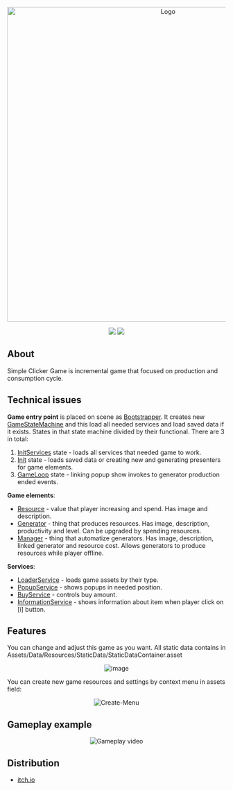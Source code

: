 <p align="center">
      <img src="https://i.ibb.co/9wQjwjP/Logo.png" alt="Logo" width="726" border="0">
</p>
<p align="center">
      <img src="https://img.shields.io/badge/Engine-Unity%202021.3.3f1-green">
      <img src="https://img.shields.io/badge/Game%20version-0.3-blue">
</p>

## About

Simple Clicker Game is incremental game that focused on production and consumption cycle.

## Technical issues

<b>Game entry point</b> is placed on scene as [Bootstrapper](https://github.com/fzfking/SimpleClickerGame/blob/main/Assets/Sources/GameLoop/Bootstrapper.cs"). It creates new [GameStateMachine](https://github.com/fzfking/SimpleClickerGame/blob/main/Assets/Sources/GameLoop/GameStateMachine.cs) and this load all needed services and load saved data if it exists.
States in that state machine divided by their functional. There are 3 in total: 
1. [InitServices](https://github.com/fzfking/SimpleClickerGame/blob/main/Assets/Sources/GameLoop/States/InitServicesState.cs) state - loads all services that needed game to work. 
2. [Init](https://github.com/fzfking/SimpleClickerGame/blob/main/Assets/Sources/GameLoop/States/InitState.cs) state - loads saved data or creating new and generating presenters for game elements.
3. [GameLoop](https://github.com/fzfking/SimpleClickerGame/blob/main/Assets/Sources/GameLoop/States/GameLoopState.cs) state - linking popup show invokes to generator production ended events.

<b>Game elements</b>:
- [Resource](https://github.com/fzfking/SimpleClickerGame/blob/main/Assets/Sources/Models/Resource.cs) - value that player increasing and spend. Has image and description.
- [Generator](https://github.com/fzfking/SimpleClickerGame/blob/main/Assets/Sources/Models/Generator.cs) - thing that produces resources. Has image, description, productivity and level. Can be upgraded by spending resources.
- [Manager](https://github.com/fzfking/SimpleClickerGame/blob/main/Assets/Sources/Models/Manager.cs) - thing that automatize generators. Has image, description, linked generator and resource cost. Allows generators to produce resources while player offline.

<b>Services</b>: 
- [LoaderService](https://github.com/fzfking/SimpleClickerGame/blob/main/Assets/Sources/GameLoop/Services/LoaderService.cs) - loads game assets by their type.
- [PopupService](https://github.com/fzfking/SimpleClickerGame/blob/main/Assets/Sources/GameLoop/Services/PopupService.cs) - shows popups in needed position.
- [BuyService](https://github.com/fzfking/SimpleClickerGame/blob/main/Assets/Sources/GameLoop/Services/BuyService.cs) - controls buy amount.
- [InformationService](https://github.com/fzfking/SimpleClickerGame/blob/main/Assets/Sources/GameLoop/Services/InformationService.cs) - shows information about item when player click on [i] button.


## Features

You can change and adjust this game as you want. 
All static data contains in Assets/Data/Resources/StaticData/StaticDataContainer.asset
<p align="center">
  <img src="https://i.ibb.co/wgqJ0LK/image.png" alt="image" border="0">
</p>
You can create new game resources and settings by context menu in assets field:<p align="center"><img src="https://i.ibb.co/jHYHXXB/Create-Menu.png" alt="Create-Menu" border="0"></p>

## Gameplay example
<p align="center">
  <img src="https://i.ibb.co/x2mhxfx/movie-006-1.gif" alt="Gameplay video">
</p>

## Distribution

- [itch.io](https://fzfstudios.itch.io/simple-clicker-game)
